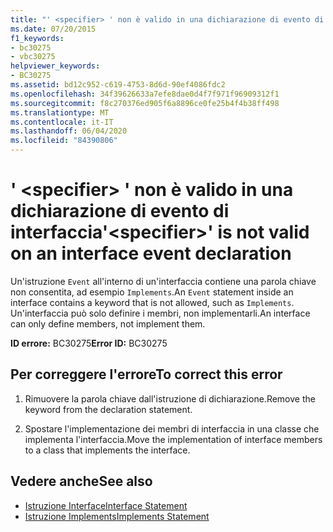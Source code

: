 ```yaml
---
title: "' <specifier> ' non è valido in una dichiarazione di evento di interfaccia"
ms.date: 07/20/2015
f1_keywords:
- bc30275
- vbc30275
helpviewer_keywords:
- BC30275
ms.assetid: bd12c952-c619-4753-8d6d-90ef4086fdc2
ms.openlocfilehash: 34f39626633a7efe8dae0d4f7f971f96909312f1
ms.sourcegitcommit: f8c270376ed905f6a8896ce0fe25b4f4b38ff498
ms.translationtype: MT
ms.contentlocale: it-IT
ms.lasthandoff: 06/04/2020
ms.locfileid: "84390806"
---
```

# <a name="specifier-is-not-valid-on-an-interface-event-declaration"></a><span data-ttu-id="66262-102">' \<specifier> ' non è valido in una dichiarazione di evento di interfaccia</span><span class="sxs-lookup"><span data-stu-id="66262-102">'\<specifier>' is not valid on an interface event declaration</span></span>
<span data-ttu-id="66262-103">Un'istruzione `Event` all'interno di un'interfaccia contiene una parola chiave non consentita, ad esempio `Implements`.</span><span class="sxs-lookup"><span data-stu-id="66262-103">An `Event` statement inside an interface contains a keyword that is not allowed, such as `Implements`.</span></span> <span data-ttu-id="66262-104">Un'interfaccia può solo definire i membri, non implementarli.</span><span class="sxs-lookup"><span data-stu-id="66262-104">An interface can only define members, not implement them.</span></span>  
  
 <span data-ttu-id="66262-105">**ID errore:** BC30275</span><span class="sxs-lookup"><span data-stu-id="66262-105">**Error ID:** BC30275</span></span>  
  
## <a name="to-correct-this-error"></a><span data-ttu-id="66262-106">Per correggere l'errore</span><span class="sxs-lookup"><span data-stu-id="66262-106">To correct this error</span></span>  
  
1. <span data-ttu-id="66262-107">Rimuovere la parola chiave dall'istruzione di dichiarazione.</span><span class="sxs-lookup"><span data-stu-id="66262-107">Remove the keyword from the declaration statement.</span></span>  
  
2. <span data-ttu-id="66262-108">Spostare l'implementazione dei membri di interfaccia in una classe che implementa l'interfaccia.</span><span class="sxs-lookup"><span data-stu-id="66262-108">Move the implementation of interface members to a class that implements the interface.</span></span>  
  
## <a name="see-also"></a><span data-ttu-id="66262-109">Vedere anche</span><span class="sxs-lookup"><span data-stu-id="66262-109">See also</span></span>

- [<span data-ttu-id="66262-110">Istruzione Interface</span><span class="sxs-lookup"><span data-stu-id="66262-110">Interface Statement</span></span>](../language-reference/statements/interface-statement.md)
- [<span data-ttu-id="66262-111">Istruzione Implements</span><span class="sxs-lookup"><span data-stu-id="66262-111">Implements Statement</span></span>](../language-reference/statements/implements-statement.md)

